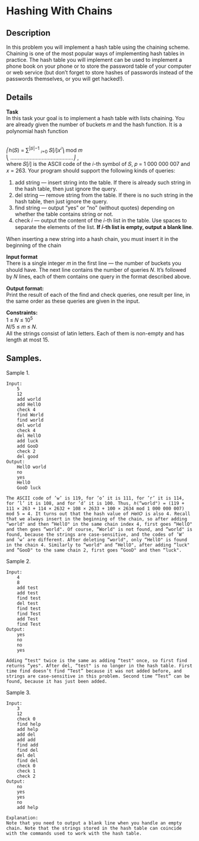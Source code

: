 # Hashing With Chains

## Description 
In this problem you will implement a hash table using the chaining scheme. Chaining is one of the most popular ways of implementing hash tables in practice. The hash table you will implement can be used to implement a phone book on your phone or to store the password table of your computer or web service (but don’t forget to store hashes of passwords instead of the passwords themselves, or you will get hacked!).

## Details
**Task**<br>
In this task your goal is to implement a hash table with lists chaining. You are already given the
number of buckets 𝑚 and the hash function. It is a polynomial hash function
   
   <br>
⎛ℎ(𝑆) = ∑︁<sup>|𝑆|−1</sup> <sub>𝑖=0</sub> 𝑆[𝑖]𝑥<sup>𝑖</sup>⎞ mod 𝑚<br>
⎝
    ..........................................⎠ ,<br>
where 𝑆[𝑖] is the ASCII code of the 𝑖-th symbol of 𝑆, 𝑝 = 1 000 000 007 and 𝑥 = 263. Your program
should support the following kinds of queries:

1. add string — insert string into the table. If there is already such string in the hash table, then just ignore the query.
2. del string — remove string from the table. If there is no such string in the hash table, then just ignore the query.
3. find string — output “yes" or “no" (without quotes) depending on whether the table contains string or not.
4. check 𝑖 — output the content of the 𝑖-th list in the table. Use spaces to separate the elements of the list. **If 𝑖-th list is empty, output a blank line**.

When inserting a new string into a hash chain, you must insert it in the beginning of the chain


**Input format**<br> 
There is a single integer 𝑚 in the first line — the number of buckets you should have. The next line contains the number of queries 𝑁. It’s followed by 𝑁 lines, each of them contains one query in the format described above.

**Output format:**<br> 
Print the result of each of the find and check queries, one result per line, in the same order as these queries are given in the input.

**Constraints:**<br>
1 ≤ 𝑁 ≤ 10<sup>5</sup> <br>
𝑁/5 ≤ 𝑚 ≤ 𝑁. <br>
All the strings consist of latin letters. Each of them is non-empty and has length at most 15.


## Samples.
Sample 1.

    Input:
        5
        12
        add world
        add HellO
        check 4
        find World
        find world
        del world
        check 4
        del HellO
        add luck
        add GooD
        check 2
        del good
    Output:
        HellO world
        no
        yes
        HellO
        GooD luck
  
    The ASCII code of ’w’ is 119, for ’o’ it is 111, for ’r’ it is 114, for ’l’ it is 108, and for ’d’ it is 100. Thus, ℎ(“world") = (119 + 111 × 263 + 114 × 2632 + 108 × 2633 + 100 × 2634 mod 1 000 000 007) mod 5 = 4. It turns out that the hash value of 𝐻𝑒𝑙𝑙𝑂 is also 4. Recall that we always insert in the beginning of the chain, so after adding “world" and then “HellO" in the same chain index 4, first goes “HellO" and then goes “world". Of course, “World" is not found, and “world" is found, because the strings are case-sensitive, and the codes of ’W’ and ’w’ are different. After deleting “world", only “HellO" is found in the chain 4. Similarly to “world" and “HellO", after adding “luck" and “GooD" to the same chain 2, first goes “GooD" and then “luck".

Sample 2.

    Input:
        4
        8
        add test
        add test
        find test
        del test
        find test
        find Test
        add Test
        find Test
    Output:
        yes
        no
        no
        yes
    
    Adding “test" twice is the same as adding “test" once, so first find returns “yes". After del, “test" is no longer in the hash table. First time find doesn’t find “Test” because it was not added before, and strings are case-sensitive in this problem. Second time “Test” can be found, because it has just been added.

Sample 3.

    Input:
        3
        12
        check 0
        find help
        add help
        add del
        add add
        find add
        find del
        del del
        find del
        check 0
        check 1
        check 2
    Output:
        no
        yes
        yes
        no
        add help
    
    Explanation:
    Note that you need to output a blank line when you handle an empty chain. Note that the strings stored in the hash table can coincide with the commands used to work with the hash table.
